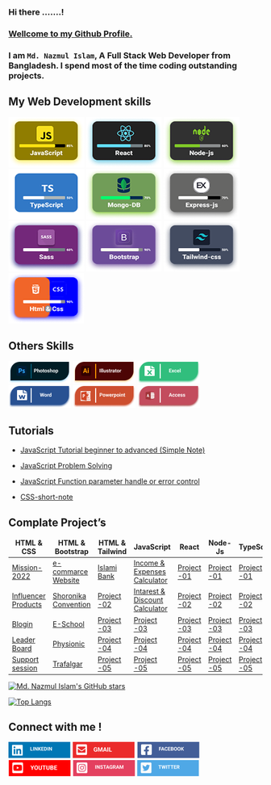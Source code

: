 ### Hi there .......!

### <ins>Wellcome to my Github Profile.</ins>

### I am `Md. Nazmul Islam`, A Full Stack Web Developer from Bangladesh. I spend most of the time coding outstanding projects.

## My Web Development skills

![image description](assets/images/javaScript.png)
![image description](assets/images/React.png)
![image description](assets/images/Node-js.png)
![image description](assets/images/TypeScript.png)
![image description](assets/images/Mongo.png)
![image description](assets/images/Express.png)
![image description](assets/images/Sass.png)
![image description](assets/images/Bootstrap.png)
![image description](assets/images/Tailwind.png)
![image description](assets/images/Html.png)

## Others Skills

![image description](assets/images/Photoshop.png)
![image description](assets/images/Ai.png)
![image description](assets/images/Exel.png)
![image description](assets/images/word.png)
![image description](assets/images/power.png)
![image description](assets/images/Acsess.png)

## Tutorials

- [JavaScript Tutorial beginner to advanced (Simple Note)](https://github.com/dev-nazmulislam/javascript-short-note)
- [JavaScript Problem Solving](https://github.com/dev-nazmulislam/javaScript-problem-solving)
- [JavaScript Function parameter handle or error control](https://github.com/dev-nazmulislam/function-parameter-handle)

- [CSS-short-note](https://github.com/dev-nazmulislam/css-short-note)

## Complate Project’s

<table>
  <thead align="center">
    <tr border: none;>
      <td><b>HTML & CSS</b></td>
      <td><b>HTML & Bootstrap</b></td>
      <td><b>HTML & Tailwind</b></td>
      <td><b>JavaScript</b></td>
      <td><b>React</b></td>
      <td><b>Node-Js</b></td>
      <td><b>TypeScript</b></td>
    </tr>
  </thead>
  <tbody>
    <tr>
      <td><a href="https://github.com/dev-nazmulislam/mission-2022">Mission-2022</a></td>
      <td><a href="https://github.com/dev-nazmulislam/e-commarce-website">e-commarce Website</a></td>
      <td><a href="https://github.com/dev-nazmulislam/islami-bank">Islami Bank</a></td>
      <td><a href="https://github.com/dev-nazmulislam/income-expanses-calcualtor">Income & Expenses Calculator</a></td>
      <td><a href="#">Project -01</a></td>
      <td><a href="#">Project -01</a></td>
      <td><a href="#">Project -01</a></td>
    </tr>
    <tr>
      <td><a href="https://github.com/dev-nazmulislam/influencer-products">Influencer Products</a></td>
      <td><a href="https://github.com/dev-nazmulislam/soronika-convention">Shoronika Convention</a></td>
      <td><a href="#">Project -02</a></td>
      <td><a href="https://github.com/dev-nazmulislam/intarest-discount-calculator">Intarest & Discount Calculator</a></td>
      <td><a href="#">Project -02</a></td>
      <td><a href="#">Project -02</a></td>
      <td><a href="#">Project -02</a></td>
    </tr>
    <tr>
      <td><a href="https://github.com/dev-nazmulislam/blogin">Blogin</a></td>
      <td><a href="https://github.com/dev-nazmulislam/e-school">E-School</a></td>
      <td><a href="#">Project -03</a></td>
      <td><a href="#">Project -03</a></td>
      <td><a href="#">Project -03</a></td>
      <td><a href="#">Project -03</a></td>
      <td><a href="#">Project -03</a></td>
    </tr>
    <tr>
      <td><a href="https://github.com/dev-nazmulislam/leader-board">Leader Board</a></td>
      <td><a href="https://github.com/dev-nazmulislam/physionic">Physionic</a></td>
      <td><a href="#">Project -04</a></td>
      <td><a href="#">Project -04</a></td>
      <td><a href="#">Project -04</a></td>
      <td><a href="#">Project -04</a></td>
      <td><a href="#">Project -04</a></td>
    <tr>
      <td><a href="https://github.com/dev-nazmulislam/support-session">Support session</a></td>
      <td><a href="https://github.com/dev-nazmulislam/trafalgar">Trafalgar</a></td>
      <td><a href="#">Project -05</a></td>
      <td><a href="#">Project -05</a></td>
      <td><a href="#">Project -05</a></td>
      <td><a href="#">Project -05</a></td>
      <td><a href="#">Project -05</a></td>
    </tr>
    </tbody>
</table>

[![Md. Nazmul Islam's GitHub stars](https://github-readme-stats.vercel.app/api?username=dev-nazmulislam)](https://github.com/dev-nazmulislam/github-readme-stats)

[![Top Langs](https://github-readme-stats.vercel.app/api/top-langs/?username=dev-nazmulislam&langs_count=8)](https://github.com/dev-nazmulislam/github-readme-stats)

## Connect with me !

![image description](assets/images/LinkedIn.png)
![image description](assets/images/Gmail.png)
![image description](assets/images/Facebook.png)
![image description](assets/images/YouTube.png)
![image description](assets/images/Instagram.png)
![image description](assets/images/Twitter.png)
